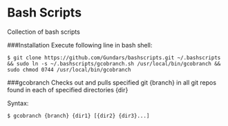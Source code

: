 Bash Scripts
===========
Collection of bash scripts

###Installation
Execute following line in bash shell:
```
$ git clone https://github.com/Gundars/bashscripts.git ~/.bashscripts && sudo ln -s ~/.bashscripts/gcobranch.sh /usr/local/bin/gcobranch && sudo chmod 0744 /usr/local/bin/gcobranch
```

###gcobranch
Checks out and pulls specified git {branch} in all git repos found in each of specified directories {dir}

Syntax: 
```sh
$ gcobranch {branch} {dir1} [{dir2} {dir3}...]
```

